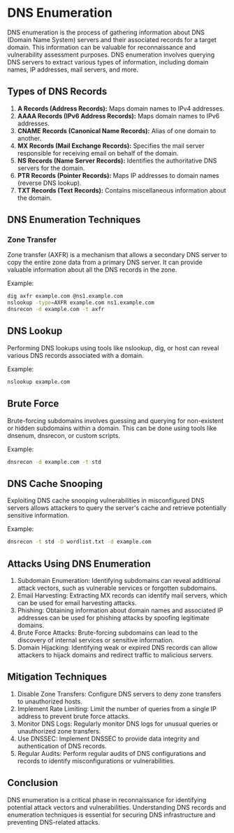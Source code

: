 # DNS Enumeration

DNS enumeration is the process of gathering information about DNS (Domain Name System) servers and their associated records for a target domain. This information can be valuable for reconnaissance and vulnerability assessment purposes. DNS enumeration involves querying DNS servers to extract various types of information, including domain names, IP addresses, mail servers, and more.

## Types of DNS Records

1. **A Records (Address Records):** Maps domain names to IPv4 addresses.
2. **AAAA Records (IPv6 Address Records):** Maps domain names to IPv6 addresses.
3. **CNAME Records (Canonical Name Records):** Alias of one domain to another.
4. **MX Records (Mail Exchange Records):** Specifies the mail server responsible for receiving email on behalf of the domain.
5. **NS Records (Name Server Records):** Identifies the authoritative DNS servers for the domain.
6. **PTR Records (Pointer Records):** Maps IP addresses to domain names (reverse DNS lookup).
7. **TXT Records (Text Records):** Contains miscellaneous information about the domain.

## DNS Enumeration Techniques

### Zone Transfer

Zone transfer (AXFR) is a mechanism that allows a secondary DNS server to copy the entire zone data from a primary DNS server. It can provide valuable information about all the DNS records in the zone.

Example:

```bash
dig axfr example.com @ns1.example.com
nslookup -type=AXFR example.com ns1.example.com
dnsrecon -d example.com -t axfr
```


## DNS Lookup

Performing DNS lookups using tools like nslookup, dig, or host can reveal various DNS records associated with a domain.

Example:

```bash
nslookup example.com 
```
## Brute Force

Brute-forcing subdomains involves guessing and querying for non-existent or hidden subdomains within a domain. This can be done using tools like dnsenum, dnsrecon, or custom scripts.

Example:

```bash
dnsrecon -d example.com -t std
```
## DNS Cache Snooping

Exploiting DNS cache snooping vulnerabilities in misconfigured DNS servers allows attackers to query the server's cache and retrieve potentially sensitive information.

Example:

```bash
dnsrecon -t std -D wordlist.txt -d example.com

```

## Attacks Using DNS Enumeration

1. Subdomain Enumeration: Identifying subdomains can reveal additional attack vectors, such as vulnerable services or forgotten subdomains.
2. Email Harvesting: Extracting MX records can identify mail servers, which can be used for email harvesting attacks.
3. Phishing: Obtaining information about domain names and associated IP addresses can be used for phishing attacks by spoofing legitimate domains.
4. Brute Force Attacks: Brute-forcing subdomains can lead to the discovery of internal services or sensitive information.
5. Domain Hijacking: Identifying weak or expired DNS records can allow attackers to hijack domains and redirect traffic to malicious servers.


## Mitigation Techniques

1. Disable Zone Transfers: Configure DNS servers to deny zone transfers to unauthorized hosts.
2. Implement Rate Limiting: Limit the number of queries from a single IP address to prevent brute force attacks.
3. Monitor DNS Logs: Regularly monitor DNS logs for unusual queries or unauthorized zone transfers.
4. Use DNSSEC: Implement DNSSEC to provide data integrity and authentication of DNS records.
5. Regular Audits: Perform regular audits of DNS configurations and records to identify misconfigurations or vulnerabilities.

## Conclusion

DNS enumeration is a critical phase in reconnaissance for identifying potential attack vectors and vulnerabilities. Understanding DNS records and enumeration techniques is essential for securing DNS infrastructure and preventing DNS-related attacks.
